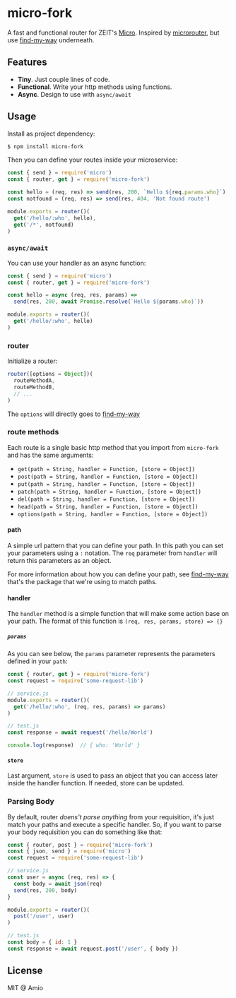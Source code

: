 # micro-fork

A fast and functional router for ZEIT's [Micro](https://github.com/zeit/micro).
Inspired by [microrouter](https://github.com/pedronauck/micro-router),
but use [find-my-way](https://github.com/delvedor/find-my-way) underneath.

## Features

* **Tiny**. Just couple lines of code.
* **Functional**. Write your http methods using functions.
* **Async**. Design to use with `async/await`

## Usage

Install as project dependency:

```bash
$ npm install micro-fork
```

Then you can define your routes inside your microservice:

```js
const { send } = require('micro')
const { router, get } = require('micro-fork')

const hello = (req, res) => send(res, 200, `Hello ${req.params.who}`)
const notfound = (req, res) => send(res, 404, 'Not found route')

module.exports = router()(
  get('/hello/:who', hello),
  get('/*', notfound)
)
```

### `async/await`

You can use your handler as an async function:

```js
const { send } = require('micro')
const { router, get } = require('micro-fork')

const hello = async (req, res, params) =>
  send(res, 200, await Promise.resolve(`Hello ${params.who}`))

module.exports = router()(
  get('/hello/:who', hello)
)
```

### router

Initialize a router:

```javascript
router([options = Object])(
  routeMethodA,
  routeMethodB,
  // ...
)
```

The `options` will directly goes to [find-my-way](https://github.com/delvedor/find-my-way#findmywayoptions)


### route methods

Each route is a single basic http method that you import from `micro-fork` and has the same arguments:

* `get(path = String, handler = Function, [store = Object])`
* `post(path = String, handler = Function, [store = Object])`
* `put(path = String, handler = Function, [store = Object])`
* `patch(path = String, handler = Function, [store = Object])`
* `del(path = String, handler = Function, [store = Object])`
* `head(path = String, handler = Function, [store = Object])`
* `options(path = String, handler = Function, [store = Object])`

#### path

A simple url pattern that you can define your path. In this path you can set your parameters using a `:` notation. The `req` parameter from `handler` will return this parameters as an object.

For more information about how you can define your path, see [find-my-way](https://github.com/snd/url-pattern) that's the package that we're using to match paths.

#### handler

The `handler` method is a simple function that will make some action base on your path.
The format of this function is `(req, res, params, store) => {}`

##### `params`

As you can see below, the `params` parameter represents the parameters defined in your `path`:

```js
const { router, get } = require('micro-fork')
const request = require('some-request-lib')

// service.js
module.exports = router()(
  get('/hello/:who', (req, res, params) => params)
)

// test.js
const response = await request('/hello/World')

console.log(response)  // { who: 'World' }
```

#### `store`

Last argument, `store` is used to pass an object that you can access later inside the handler function. If needed, store can be updated.

### Parsing Body

By default, router _doens't parse anything_ from your requisition, it's just match your paths and execute a specific handler. So, if you want to parse your body requisition you can do something like that:

```js
const { router, post } = require('micro-fork')
const { json, send } = require('micro')
const request = require('some-request-lib')

// service.js
const user = async (req, res) => {
  const body = await json(req)
  send(res, 200, body)
}

module.exports = router()(
  post('/user', user)
)

// test.js
const body = { id: 1 }
const response = await request.post('/user', { body })
```

## License

MIT @ Amio

[amio-link]: https://github.com/amio
[npm-badge]: https://img.shields.io/npm/v/nls.svg?style=flat-square
[npm-link]: https://www.npmjs.com/package/nls
